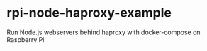 # rpi-node-haproxy-example
Run Node.js webservers behind haproxy with docker-compose on Raspberry Pi
